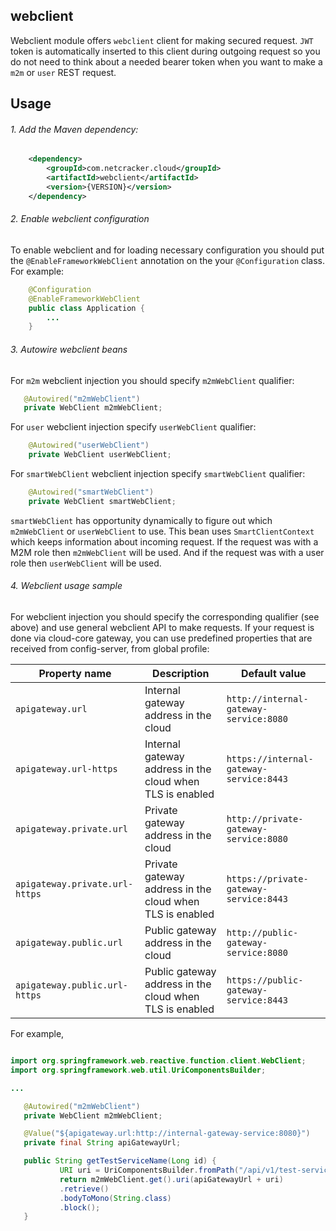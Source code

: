 webclient
---------

Webclient module offers `webclient` client for making secured request. `JWT` token is automatically inserted to this client during 
outgoing request so you do not need to think about a needed bearer token when you want to make a `m2m` or `user` REST request.


Usage
-----

###### 1. Add the Maven dependency:

```xml
    <dependency>
        <groupId>com.netcracker.cloud</groupId>
        <artifactId>webclient</artifactId>
        <version>{VERSION}</version>
    </dependency>
```

###### 2. Enable webclient configuration

To enable webclient and for loading necessary configuration you should put the `@EnableFrameworkWebClient` annotation on the your `@Configuration` class.  
For example:
```java
    @Configuration
    @EnableFrameworkWebClient
    public class Application {
        ...
    }
```

###### 3. Autowire webclient beans

For `m2m` webclient injection you should specify `m2mWebClient` qualifier:

 ```java
    @Autowired("m2mWebClient")
    private WebClient m2mWebClient;
```

For `user` webclient injection specify `userWebClient` qualifier:

```java
    @Autowired("userWebClient")
    private WebClient userWebClient;
```

For `smartWebClient` webclient injection specify `smartWebClient` qualifier:

```java
    @Autowired("smartWebClient")
    private WebClient smartWebClient;
```

`smartWebClient` has opportunity dynamically to figure out which `m2mWebClient` or `userWebClient` to use. 
This bean uses `SmartClientContext` which keeps information about incoming request. If the request was with a M2M role 
then `m2mWebClient` will be used. And if the request was with a user role then `userWebClient` will be used.

###### 4. Webclient usage sample

For webclient injection you should specify the corresponding qualifier (see above) and use general webclient API to make requests.
If your request is done via cloud-core gateway, you can use predefined properties that are received from config-server, from global profile:


| Property name                                     | Description | Default value |
| -------------------------------------------------- | ----------- | --------------- |
| `apigateway.url` | Internal gateway address in the cloud  | `http://internal-gateway-service:8080` |
| `apigateway.url-https` | Internal gateway address in the cloud when TLS is enabled  | `https://internal-gateway-service:8443` |
| `apigateway.private.url` | Private gateway address in the cloud  | `http://private-gateway-service:8080` |
| `apigateway.private.url-https` | Private gateway address in the cloud when TLS is enabled  | `https://private-gateway-service:8443` |
| `apigateway.public.url` | Public gateway address in the cloud  | `http://public-gateway-service:8080` |
| `apigateway.public.url-https` | Public gateway address in the cloud when TLS is enabled  | `https://public-gateway-service:8443` |


For example,

 ```java

import org.springframework.web.reactive.function.client.WebClient;
import org.springframework.web.util.UriComponentsBuilder;

...

    @Autowired("m2mWebClient")
    private WebClient m2mWebClient;

    @Value("${apigateway.url:http://internal-gateway-service:8080}")
    private final String apiGatewayUrl;

    public String getTestServiceName(Long id) {
            URI uri = UriComponentsBuilder.fromPath("/api/v1/test-service/name/{id}").build(id);
            return m2mWebClient.get().uri(apiGatewayUrl + uri)
            .retrieve()
            .bodyToMono(String.class)
            .block();
    }
```

